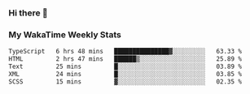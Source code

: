 ### Hi there 👋

<!--
**royschrauwen/royschrauwen** is a ✨ _special_ ✨ repository because its `README.md` (this file) appears on your GitHub profile.

Here are some ideas to get you started:

- 🔭 I’m currently working on ...
- 🌱 I’m currently learning ...
- 👯 I’m looking to collaborate on ...
- 🤔 I’m looking for help with ...
- 💬 Ask me about ...
- 📫 How to reach me: ...
- 😄 Pronouns: ...
- ⚡ Fun fact: ...
-->


### My WakaTime Weekly Stats
<!--START_SECTION:waka-->

```txt
TypeScript   6 hrs 48 mins   ███████████████▓░░░░░░░░░   63.33 %
HTML         2 hrs 47 mins   ██████▒░░░░░░░░░░░░░░░░░░   25.89 %
Text         25 mins         █░░░░░░░░░░░░░░░░░░░░░░░░   03.89 %
XML          24 mins         █░░░░░░░░░░░░░░░░░░░░░░░░   03.85 %
SCSS         15 mins         ▓░░░░░░░░░░░░░░░░░░░░░░░░   02.35 %
```

<!--END_SECTION:waka-->
